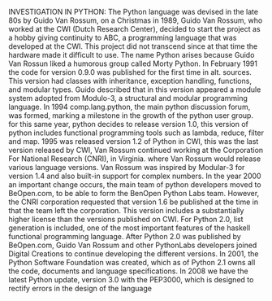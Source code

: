 INVESTIGATION IN PYTHON:
The Python language was devised in the late 80s by Guido Van Rossum, on a 
Christmas in 1989, Guido Van Rossum, who worked at the CWI (Dutch Research 
Center), decided to start the project as a hobby giving continuity to ABC, a 
programming language that was developed at the CWI.
This project did not transcend since at that time the hardware made it difficult to use. 
The name Python arises because Guido Van Rossun liked a humorous group called 
Morty Python. In February 1991 the code for version 0.9.0 was published for the first 
time in alt. sources. This version had classes with inheritance, exception handling, 
functions, and modular types. Guido described that in this version appeared a 
module system adopted from Modulo-3, a structural and modular programming 
language.
In 1994 comp.lang.python, the main python discussion forum, was formed, marking 
a milestone in the growth of the python user group. for this same year, python 
decides to release version 1.0, this version of python includes functional 
programming tools such as lambda, reduce, filter and map. 1995 was released 
version 1.2 of Python in CWI, this was the last version released by CWI, Van Rossum 
continued working at the Corporation For National Research (CNRI), in Virginia. 
where Van Rossum would release various language versions. Van Rossum was 
inspired by Modular-3 for version 1.4 and also built-in support for complex numbers. 
In the year 2000 an important change occurs, the main team of python developers 
moved to BeOpen.com, to be able to form the BenOpen Python Labs team. 
However, the CNRI corporation requested that version 1.6 be published at the time 
in that the team left the corporation. This version includes a substantially higher 
license than the versions published on CWI. For Python 2.0, list generation is 
included, one of the most important features of the haskell functional programming 
language. After Python 2.0 was published by BeOpen.com, Guido Van Rossum and 
other PythonLabs developers joined Digital Creations to continue developing the 
different versions. In 2001, the Python Software Foundation was created, which as 
of Python 2.1 owns all the code, documents and language specifications. In 2008 
we have the latest Python update, version 3.0 with the PEP3000, which is designed 
to rectify errors in the design of the language
